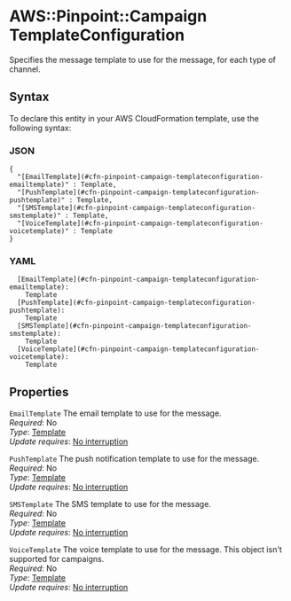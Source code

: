 # AWS::Pinpoint::Campaign TemplateConfiguration<a name="aws-properties-pinpoint-campaign-templateconfiguration"></a>

Specifies the message template to use for the message, for each type of channel\.

## Syntax<a name="aws-properties-pinpoint-campaign-templateconfiguration-syntax"></a>

To declare this entity in your AWS CloudFormation template, use the following syntax:

### JSON<a name="aws-properties-pinpoint-campaign-templateconfiguration-syntax.json"></a>

```
{
  "[EmailTemplate](#cfn-pinpoint-campaign-templateconfiguration-emailtemplate)" : Template,
  "[PushTemplate](#cfn-pinpoint-campaign-templateconfiguration-pushtemplate)" : Template,
  "[SMSTemplate](#cfn-pinpoint-campaign-templateconfiguration-smstemplate)" : Template,
  "[VoiceTemplate](#cfn-pinpoint-campaign-templateconfiguration-voicetemplate)" : Template
}
```

### YAML<a name="aws-properties-pinpoint-campaign-templateconfiguration-syntax.yaml"></a>

```
  [EmailTemplate](#cfn-pinpoint-campaign-templateconfiguration-emailtemplate): 
    Template
  [PushTemplate](#cfn-pinpoint-campaign-templateconfiguration-pushtemplate): 
    Template
  [SMSTemplate](#cfn-pinpoint-campaign-templateconfiguration-smstemplate): 
    Template
  [VoiceTemplate](#cfn-pinpoint-campaign-templateconfiguration-voicetemplate): 
    Template
```

## Properties<a name="aws-properties-pinpoint-campaign-templateconfiguration-properties"></a>

`EmailTemplate`  <a name="cfn-pinpoint-campaign-templateconfiguration-emailtemplate"></a>
The email template to use for the message\.  
*Required*: No  
*Type*: [Template](aws-properties-pinpoint-campaign-template.md)  
*Update requires*: [No interruption](https://docs.aws.amazon.com/AWSCloudFormation/latest/UserGuide/using-cfn-updating-stacks-update-behaviors.html#update-no-interrupt)

`PushTemplate`  <a name="cfn-pinpoint-campaign-templateconfiguration-pushtemplate"></a>
The push notification template to use for the message\.  
*Required*: No  
*Type*: [Template](aws-properties-pinpoint-campaign-template.md)  
*Update requires*: [No interruption](https://docs.aws.amazon.com/AWSCloudFormation/latest/UserGuide/using-cfn-updating-stacks-update-behaviors.html#update-no-interrupt)

`SMSTemplate`  <a name="cfn-pinpoint-campaign-templateconfiguration-smstemplate"></a>
The SMS template to use for the message\.  
*Required*: No  
*Type*: [Template](aws-properties-pinpoint-campaign-template.md)  
*Update requires*: [No interruption](https://docs.aws.amazon.com/AWSCloudFormation/latest/UserGuide/using-cfn-updating-stacks-update-behaviors.html#update-no-interrupt)

`VoiceTemplate`  <a name="cfn-pinpoint-campaign-templateconfiguration-voicetemplate"></a>
The voice template to use for the message\. This object isn't supported for campaigns\.  
*Required*: No  
*Type*: [Template](aws-properties-pinpoint-campaign-template.md)  
*Update requires*: [No interruption](https://docs.aws.amazon.com/AWSCloudFormation/latest/UserGuide/using-cfn-updating-stacks-update-behaviors.html#update-no-interrupt)